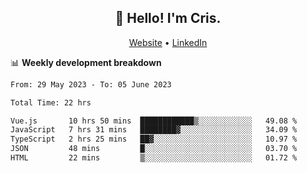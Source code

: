 
<h2 align="center">👋 Hello! I'm Cris.</h2>
<p align="center">
  <a href="https://www.criscunas.dev">Website</a> •
  <a href="https://www.linkedin.com/in/cristophercunas/">LinkedIn</a> 
</p>


📊 **Weekly development breakdown**
<!--START_SECTION:waka-->

```txt
From: 29 May 2023 - To: 05 June 2023

Total Time: 22 hrs

Vue.js       10 hrs 50 mins  ████████████▒░░░░░░░░░░░░   49.08 %
JavaScript   7 hrs 31 mins   ████████▓░░░░░░░░░░░░░░░░   34.09 %
TypeScript   2 hrs 25 mins   ██▓░░░░░░░░░░░░░░░░░░░░░░   10.97 %
JSON         48 mins         █░░░░░░░░░░░░░░░░░░░░░░░░   03.70 %
HTML         22 mins         ▒░░░░░░░░░░░░░░░░░░░░░░░░   01.72 %
```

<!--END_SECTION:waka-->
